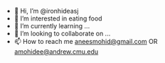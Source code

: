 - 👋 Hi, I’m @ironhideasj
- 👀 I’m interested in eating food
- 🌱 I’m currently learning ...
- 💞️ I’m looking to collaborate on ...
- 📫 How to reach me aneesmohid@gmail.com OR amohidee@andrew.cmu.edu

<!---
ironhideasj/ironhideasj is a ✨ special ✨ repository because its `README.md` (this file) appears on your GitHub profile.
You can click the Preview link to take a look at your changes.
--->

